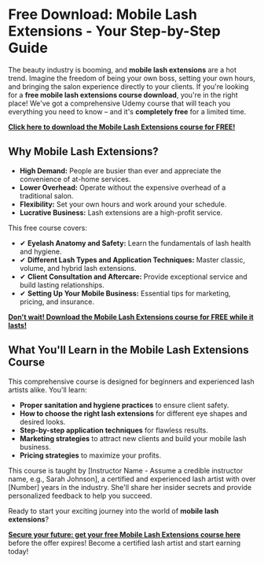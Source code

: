 # Free Download: Mobile Lash Extensions - Your Step-by-Step Guide

The beauty industry is booming, and **mobile lash extensions** are a hot trend. Imagine the freedom of being your own boss, setting your own hours, and bringing the salon experience directly to your clients. If you're looking for a **free mobile lash extensions course download**, you're in the right place! We've got a comprehensive Udemy course that will teach you everything you need to know – and it's **completely free** for a limited time.

[**Click here to download the Mobile Lash Extensions course for FREE!**](https://udemywork.com/mobile-lash-extensions)

## Why Mobile Lash Extensions?

*   **High Demand:** People are busier than ever and appreciate the convenience of at-home services.
*   **Lower Overhead:** Operate without the expensive overhead of a traditional salon.
*   **Flexibility:** Set your own hours and work around your schedule.
*   **Lucrative Business:** Lash extensions are a high-profit service.

This free course covers:

*   ✔ **Eyelash Anatomy and Safety:** Learn the fundamentals of lash health and hygiene.
*   ✔ **Different Lash Types and Application Techniques:** Master classic, volume, and hybrid lash extensions.
*   ✔ **Client Consultation and Aftercare:** Provide exceptional service and build lasting relationships.
*   ✔ **Setting Up Your Mobile Business:** Essential tips for marketing, pricing, and insurance.

[**Don't wait! Download the Mobile Lash Extensions course for FREE while it lasts!**](https://udemywork.com/mobile-lash-extensions)

## What You'll Learn in the Mobile Lash Extensions Course

This comprehensive course is designed for beginners and experienced lash artists alike. You'll learn:

*   **Proper sanitation and hygiene practices** to ensure client safety.
*   **How to choose the right lash extensions** for different eye shapes and desired looks.
*   **Step-by-step application techniques** for flawless results.
*   **Marketing strategies** to attract new clients and build your mobile lash business.
*   **Pricing strategies** to maximize your profits.

This course is taught by [Instructor Name - Assume a credible instructor name, e.g., Sarah Johnson], a certified and experienced lash artist with over [Number] years in the industry. She'll share her insider secrets and provide personalized feedback to help you succeed.

Ready to start your exciting journey into the world of **mobile lash extensions**?

**[Secure your future: get your free Mobile Lash Extensions course here](https://udemywork.com/mobile-lash-extensions)** before the offer expires! Become a certified lash artist and start earning today!
